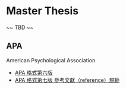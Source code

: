 # Master Thesis

~~ TBD ~~

## APA

American Psychological Association.

- [APA 格式第六版](http://web.nchu.edu.tw/pweb/users/wtsay/lesson/11680.pdf)
- [APA 格式第七版 參考文獻（reference）規範](http://web.nchu.edu.tw/pweb/users/wtsay/lesson/11680.pdf)
